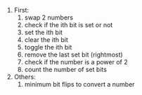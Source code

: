 1. First:
    1. swap 2 numbers
    2. check if the ith bit is set or not
    3. set the ith bit
    4. clear the ith bit
    5. toggle the ith bit
    6. remove the last set bit (rightmost)
    7. check if the number is a power of 2
    8. count the number of set bits
2. Others:
    1. minimum bit flips to convert a number
    



<!-- playlist: https://www.youtube.com/watch?v=nttpF8kwgd4&list=PLgUwDviBIf0rnqh8QsJaHyIX7KUiaPUv7&index=2 -->
